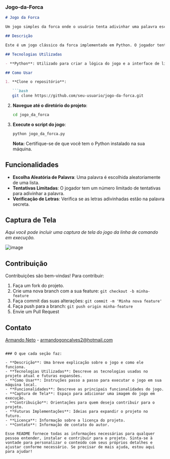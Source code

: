 ### Jogo-da-Forca

```markdown
# Jogo da Forca

Um jogo simples da forca onde o usuário tenta adivinhar uma palavra escolhida aleatoriamente. Desenvolvido em Python com uma interface de linha de comando.

## Descrição

Este é um jogo clássico da forca implementado em Python. O jogador tenta adivinhar uma palavra secreta escolhida aleatoriamente, letra por letra. O jogo continua até que o jogador adivinhe a palavra ou fique sem tentativas.

## Tecnologias Utilizadas

- **Python**: Utilizado para criar a lógica do jogo e a interface de linha de comando.

## Como Usar

1. **Clone o repositório**:

   ```bash
   git clone https://github.com/seu-usuario/jogo-da-forca.git
   ```

2. **Navegue até o diretório do projeto**:

   ```bash
   cd jogo_da_forca
   ```

3. **Execute o script do jogo**:

   ```bash
   python jogo_da_forca.py
   ```

   **Nota:** Certifique-se de que você tem o Python instalado na sua máquina.

## Funcionalidades

- **Escolha Aleatória de Palavra**: Uma palavra é escolhida aleatoriamente de uma lista.
- **Tentativas Limitadas**: O jogador tem um número limitado de tentativas para adivinhar a palavra.
- **Verificação de Letras**: Verifica se as letras adivinhadas estão na palavra secreta.

## Captura de Tela

_Aqui você pode incluir uma captura de tela do jogo da linha de comando em execução._

![image](https://github.com/user-attachments/assets/6f7b8bcf-d684-4cbc-bb8c-7f34ea62e7ba)


## Contribuição

Contribuições são bem-vindas! Para contribuir:

1. Faça um fork do projeto.
2. Crie uma nova branch com a sua feature: `git checkout -b minha-feature`
3. Faça commit das suas alterações: `git commit -m 'Minha nova feature'`
4. Faça push para a branch: `git push origin minha-feature`
5. Envie um Pull Request


## Contato

[Armando Neto](https://github.com/ArmandoN3to) - armandogoncalves2@hotmail.com
```

### O que cada seção faz:

- **Descrição**: Uma breve explicação sobre o jogo e como ele funciona.
- **Tecnologias Utilizadas**: Descreve as tecnologias usadas no projeto atual e futuras expansões.
- **Como Usar**: Instruções passo a passo para executar o jogo em sua máquina local.
- **Funcionalidades**: Descreve as principais funcionalidades do jogo.
- **Captura de Tela**: Espaço para adicionar uma imagem do jogo em execução.
- **Contribuição**: Orientações para quem deseja contribuir para o projeto.
- **Futuras Implementações**: Ideias para expandir o projeto no futuro.
- **Licença**: Informação sobre a licença do projeto.
- **Contato**: Informação de contato do autor.

Esse README fornece todas as informações necessárias para qualquer pessoa entender, instalar e contribuir para o projeto. Sinta-se à vontade para personalizar o conteúdo com seus próprios detalhes e ajustar conforme necessário. Se precisar de mais ajuda, estou aqui para ajudar!
